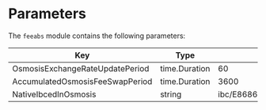 # Parameters

The `feeabs` module contains the following parameters:

| Key                             | Type          | Example                                                               |
| ------------------------------- | ------------- | --------------------------------------------------------------------- |
| OsmosisExchangeRateUpdatePeriod | time.Duration | 60                                                                    |
| AccumulatedOsmosisFeeSwapPeriod | time.Duration | 3600                                                                  |
| NativeIbcedInOsmosis            | string        | ibc/E868642C3BADA0A234BC32D84C16C620E3877F11BFD56487B859E99BA06DB03D |
